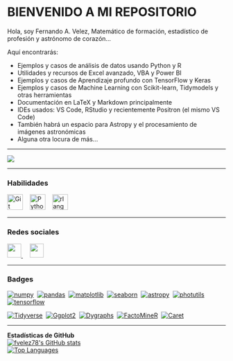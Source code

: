 # BIENVENIDO A MI REPOSITORIO

Hola, soy Fernando A. Velez, Matemático de formación, estadístico de profesión y astrónomo de corazón...

Aquí encontrarás:

* Ejemplos y casos de análisis de datos usando Python y R
* Utilidades y recursos de Excel avanzado, VBA y Power BI
* Ejemplos y casos de Aprendizaje profundo con TensorFlow y Keras
* Ejemplos y casos de Machine Learning con Scikit-learn, Tidymodels y otras herramientas
* Documentación en LaTeX y Markdown principalmente
* IDEs usados: VS Code, RStudio y recientemente Positron (el mismo VS Code)
* También habrá un espacio para Astropy y el procesamiento de imágenes astronómicas
* Alguna otra locura de más...

---

<a href="https://www.github.com/fvelez78" target="_blank" rel="noreferrer"><img
                  src="https://img.shields.io/github/followers/fvelez78?logo=github&style=for-the-badge&color=0891b2&labelColor=1c1917" /></a>

---

### Habilidades
<p align="left">
  <a href="https://git-scm.com/" target="_blank" rel="noreferrer"><img src="https://raw.githubusercontent.com/danielcranney/readme-generator/main/public/icons/skills/git-colored.svg" width="36" height="36" alt="Git" /></a>&nbsp;&nbsp;&nbsp;
  <a href="https://www.python.org/" target="_blank" rel="noreferrer"><img src="https://raw.githubusercontent.com/danielcranney/readme-generator/main/public/icons/skills/python-colored.svg" width="36" height="36" alt="Python" /></a>&nbsp;&nbsp;&nbsp;
  <a href="https://www.r-project.org/" target="_blank" rel="noreferrer"><img src="https://raw.githubusercontent.com/danielcranney/readme-generator/main/public/icons/skills/rlang-colored.svg" width="36" height="36" alt="rlang" /></a>&nbsp;&nbsp;&nbsp;
</p>

---

### Redes sociales
<p align="left"> 
  <a href="https://www.github.com/fvelez78" target="_blank" rel="noreferrer"> 
    <picture> 
      <source media="(prefers-color-scheme: dark)" srcset="https://raw.githubusercontent.com/danielcranney/readme-generator/main/public/icons/socials/github-dark.svg" /> 
      <source media="(prefers-color-scheme: light)" srcset="https://raw.githubusercontent.com/danielcranney/readme-generator/main/public/icons/socials/github.svg" /> 
      <img src="https://raw.githubusercontent.com/danielcranney/readme-generator/main/public/icons/socials/github.svg" width="32" height="32" /> 
    </picture> 
  </a> &nbsp;&nbsp;&nbsp; 
  <a href="https://www.linkedin.com/in/fernandoavelez" target="_blank" rel="noreferrer"> 
    <picture> 
      <source media="(prefers-color-scheme: dark)" srcset="https://raw.githubusercontent.com/danielcranney/readme-generator/main/public/icons/socials/linkedin-dark.svg" /> 
      <source media="(prefers-color-scheme: light)" srcset="https://raw.githubusercontent.com/danielcranney/readme-generator/main/public/icons/socials/linkedin.svg" /> 
      <img src="https://raw.githubusercontent.com/danielcranney/readme-generator/main/public/icons/socials/linkedin.svg" width="32" height="32" /> 
    </picture> 
  </a>
</p>

---

### Badges
<p align="left">
  <!-- Python -->
  <a href="https://numpy.org/" target="_blank" rel="noreferrer"><img src="https://img.shields.io/badge/Numpy-%23ffde57?style=plastic&logo=Python" alt="numpy" /></a>&nbsp;
  <a href="https://pandas.pydata.org/" target="_blank" rel="noreferrer"><img src="https://img.shields.io/badge/Pandas-%23ffde57?style=plastic&logo=Python" alt="pandas" /></a>&nbsp;
  <a href="https://matplotlib.org/" target="_blank" rel="noreferrer"><img src="https://img.shields.io/badge/Matplotlib-%23ffde57?style=plastic&logo=Python" alt="matplotlib" /></a>&nbsp;
  <a href="https://seaborn.pydata.org/" target="_blank" rel="noreferrer"><img src="https://img.shields.io/badge/Seaborn-%23ffde57?style=plastic&logo=Python" alt="seaborn" /></a>&nbsp;
  <a href="https://www.astropy.org/" target="_blank" rel="noreferrer"><img src="https://img.shields.io/badge/Astropy-%23ffde57?style=plastic&logo=Python" alt="astropy" /></a>&nbsp;
  <a href="https://photutils.readthedocs.io/en/stable/" target="_blank" rel="noreferrer"><img src="https://img.shields.io/badge/Photutils-%23ffde57?style=plastic&logo=Python" alt="photutils" /></a>&nbsp;
  <a href="https://www.tensorflow.org/" target="_blank" rel="noreferrer"><img src="https://img.shields.io/badge/Tensorflow-%23ffde57?style=plastic&logo=Python" alt="tensorflow" /></a>

  <!-- R -->
  <a href="https://www.tidyverse.org/" target="_blank" rel="noreferrer"><img src="https://img.shields.io/badge/Tidyverse-%23165caa?style=plastic&logo=R" alt="Tidyverse" /></a>&nbsp;
  <a href="https://ggplot2.tidyverse.org/" target="_blank" rel="noreferrer"><img src="https://img.shields.io/badge/ggplot2-%23165caa?style=plastic&logo=R" alt="Ggplot2" /></a>&nbsp;
  <a href="https://github.com/rstudio/dygraphs" target="_blank" rel="noreferrer"><img src="https://img.shields.io/badge/dygraphs-%23165caa?style=plastic&logo=R" alt="Dygraphs" /></a>&nbsp;
  <a href="https://cran.r-project.org/web/packages/FactoMineR/index.html" target="_blank" rel="noreferrer"><img src="https://img.shields.io/badge/FactoMineR-%23165caa?style=plastic&logo=R" alt="FactoMineR" /></a>&nbsp;
  <a href="https://cran.r-project.org/web/packages/caret/index.html" target="_blank" rel="noreferrer"><img src="https://img.shields.io/badge/Caret-%23165caa?style=plastic&logo=R" alt="Caret" /></a>
</p>

---

**Estadísticas de GitHub**  
<a href="http://www.github.com/fvelez78"><img src="https://github-readme-stats.vercel.app/api?username=fvelez78&show_icons=true&hide=&count_private=true&title_color=0891b2&text_color=ffffff&icon_color=0891b2&bg_color=1c1917&hide_border=true&show_icons=true" alt="fvelez78's GitHub stats" /></a>  
<a href="https://github.com/fvelez78" align="left"><img src="https://github-readme-stats.vercel.app/api/top-langs/?username=fvelez78&langs_count=10&title_color=0891b2&text_color=ffffff&icon_color=0891b2&bg_color=1c1917&hide_border=true&locale=en&custom_title=Top%20%Languages" alt="Top Languages" /></a>
